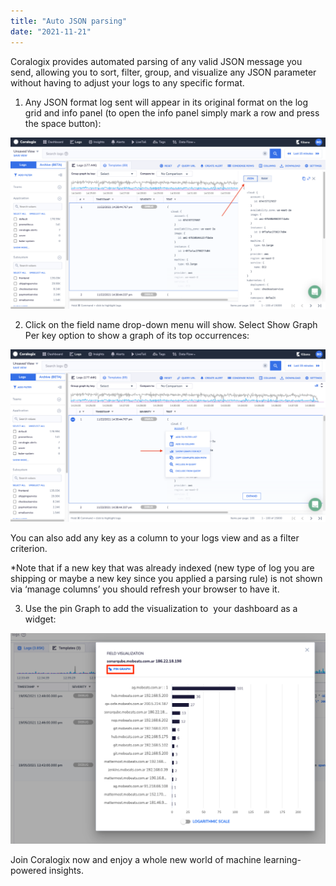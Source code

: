```yaml
---
title: "Auto JSON parsing"
date: "2021-11-21"
---
```


Coralogix provides automated parsing of any valid JSON message you send, allowing you to sort, filter, group, and visualize any JSON parameter without having to adjust your logs to any specific format. 

1) Any JSON format log sent will appear in its original format on the log grid and info panel (to open the info panel simply mark a row and press the space button): 

![](images/Screen-Shot-2021-11-22-at-14.39.35-1024x557.png)

2) Click on the field name drop-down menu will show. Select Show Graph Per key option to show a graph of its top occurrences:

![](images/Screen-Shot-2021-11-22-at-14.42.59-1024x561.png)

You can also add any key as a column to your logs view and as a filter criterion.

\*Note that if a new key that was already indexed (new type of log you are shipping or maybe a new key since you applied a parsing rule) is not shown via ‘manage columns’ you should refresh your browser to have it.

3) Use the pin Graph to add the visualization to  your dashboard as a widget: 

![](images/Screen-Shot-2021-05-19-at-12.52.27-PM.png)

Join Coralogix now and enjoy a whole new world of machine learning-powered insights.
